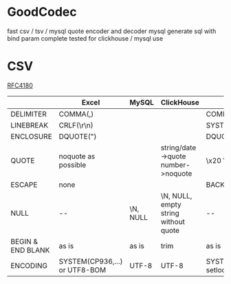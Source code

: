 # GoodCodec
fast csv / tsv / mysql quote encoder and decoder
mysql generate sql with bind param
complete tested for clickhouse / mysql use

# CSV

[RFC4180](https://tools.ietf.org/html/rfc4180)

| | Excel |MySQL|ClickHouse|PHP|
|----|-----|----|-----|-----|
|DELIMITER|COMMA(,) | | |COMMA(,)|
|LINEBREAK|CRLF(\r\n) | | |SYSTEM PHP_EOL|
|ENCLOSURE|DQUOTE(") | | |DQUOTE(") |
|QUOTE| noquote as possible | | string/date->quote number->noquote | \\x20 \\t \\r \\n \\" \\\\ , |
|ESCAPE|none| | |BACKSLASH(\\) |
|NULL| -- | \N, NULL | \N, NULL,<br>  empty string without quote| -- |
|BEGIN & END BLANK| as is | as is | trim | as is |
|ENCODING|SYSTEM(CP936,...) <br> or UTF8-BOM| UTF-8 | UTF-8 | SYSTEM,<br> setlocale(LC_CTYPE,"C") |
